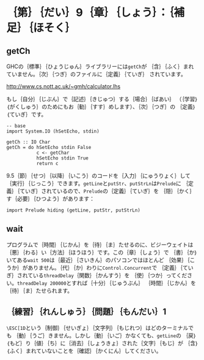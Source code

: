 ｛第｝｛だい｝9｛章｝｛しょう｝：｛補足｝｛ほそく｝
===================================================

getCh
-----

GHCの｛標準｝｛ひょうじゅん｝ライブラリーには`getCh`が
｛含｝｛ふく｝まれていません。｛次｝｛つぎ｝のファイルに｛定義｝｛ていぎ｝
されています。

http://www.cs.nott.ac.uk/~gmh/calculator.lhs

もし｛自分｝｛じぶん｝で｛記述｝｛きじゅつ｝する｛場合｝｛ばあい｝
（｛学習｝｛がくしゅう｝のためにもお｛勧｝｛すす｝めします）、｛次｝｛つぎ｝の
｛定義｝｛ていぎ｝です。

    -- base
    import System.IO (hSetEcho, stdin)

    getCh :: IO Char
    getCh = do hSetEcho stdin False
               c <- getChar
               hSetEcho stdin True
               return c

9.5｛節｝｛せつ｝｛以降｝｛いこう｝のコードを｛入力｝｛にゅうりょく｝して
｛実行｝｛じっこう｝できます。`getLine`と`putStr`、`putStrLn`は`Prelude`に
｛定義｝｛ていぎ｝されているので、`Prelude`の｛定義｝｛ていぎ｝を
｛隠｝｛かく｝す｛必要｝｛ひつよう｝があります：

    import Prelude hiding (getLine, putStr, putStrLn)

wait
----

プログラムで｛時間｝｛じかん｝を｛待｝｛ま｝たせるのに、ビジーウェイトは
｛悪｝｛わる｝い｛方法｝｛ほうほう｝です。この｛章｝｛しょう｝で
｛書｝｛か｝いてある`wait 500`は｛最近｝｛さいきん｝のパソコンではほとんど
｛効果｝｛こうか｝がありません。｛代｝｛か｝わりに`Control.Concurrent`で
｛定義｝｛ていぎ｝されている`threadDelay`｛関数｝｛かんすう｝を
｛使｝｛つか｝ってください。`threadDelay 200000`とすれば｛十分｝｛じゅうぶん｝
｛時間｝｛じかん｝を｛待｝｛ま｝たせられます。

｛練習｝｛れんしゅう｝｛問題｝｛もんだい｝1
-------------------------------------------

`\ESC[1D`という｛制御｝｛せいぎょ｝｛文字列｝｛もじれつ｝はどのターミナルでも
｛動｝｛うご｝きません。しかし｛動｝｛いご｝かなくても、`getLine`の
｛戻｝｛もど｝り｛値｝｛ち｝に｛消去｝｛しょうきょ｝された｛文字｝｛もじ｝が
｛含｝｛ふく｝まれていないことを｛確認｝｛かくにん｝してください。

